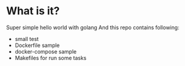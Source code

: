 # What is it?
Super simple hello world with golang
And this repo contains following:
- small test
- Dockerfile sample
- docker-compose sample
- Makefiles for run some tasks

